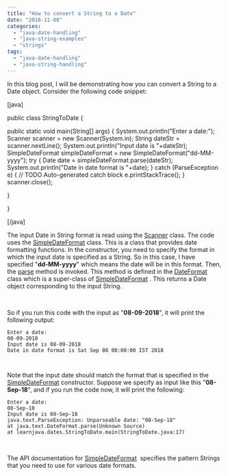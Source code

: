 ```yaml
---
title: "How to convert a String to a Date"
date: "2018-11-08"
categories: 
  - "java-date-handling"
  - "java-string-examples"
  - "strings"
tags: 
  - "java-date-handling"
  - "java-string-handling"
---
```


In this blog post, I will be demonstrating how you can convert a String to a Date object. Consider the following code snippet:

\[java\]

public class StringToDate {

public static void main(String\[\] args) { System.out.println("Enter a date:"); Scanner scanner = new Scanner(System.in); String dateStr = scanner.nextLine(); System.out.println("Input date is "+dateStr); SimpleDateFormat simpleDateFormat = new SimpleDateFormat("dd-MM-yyyy"); try { Date date = simpleDateFormat.parse(dateStr); System.out.println("Date in date format is "+date); } catch (ParseException e) { // TODO Auto-generated catch block e.printStackTrace(); } scanner.close();

}

}

\[/java\]

The input Date in String format is read using the [Scanner](https://docs.oracle.com/javase/7/docs/api/java/util/Scanner.html) class. The code uses the [SimpleDateFormat](https://docs.oracle.com/javase/7/docs/api/java/text/SimpleDateFormat.html) class. This is a class that provides date formatting functions. In the constructor, you need to specify the format in which the input date is specified as a String. So in this case, I have specified "**dd-MM-yyyy**" which means the date will be in this format. Then, the [parse](https://docs.oracle.com/javase/7/docs/api/java/text/DateFormat.html#parse\(java.lang.String\)) method is invoked. This method is defined in the [DateFormat](https://docs.oracle.com/javase/7/docs/api/java/text/DateFormat.html) class which is a super-class of [SimpleDateFormat](https://docs.oracle.com/javase/7/docs/api/java/text/SimpleDateFormat.html) . This returns a Date object corresponding to the input String.

 

So if you run this code with the input as "**08-09-2018**", it will print the following output:

```
Enter a date:
08-09-2018
Input date is 08-09-2018
Date in date format is Sat Sep 08 00:00:00 IST 2018



```

Note that the input date should match the format that is specified in the [SimpleDateFormat](https://docs.oracle.com/javase/7/docs/api/java/text/SimpleDateFormat.html) constructor. Suppose we specify as input like this "**08-Sep-18**", and if you run the code now, it will print the following:

```
Enter a date:
08-Sep-18
Input date is 08-Sep-18
java.text.ParseException: Unparseable date: "08-Sep-18"
at java.text.DateFormat.parse(Unknown Source)
at learnjava.dates.StringToDate.main(StringToDate.java:17)
```

 

The API documentation for [SimpleDateFormat](https://docs.oracle.com/javase/7/docs/api/java/text/SimpleDateFormat.html)  specifies the pattern Strings that you need to use for various date formats.
